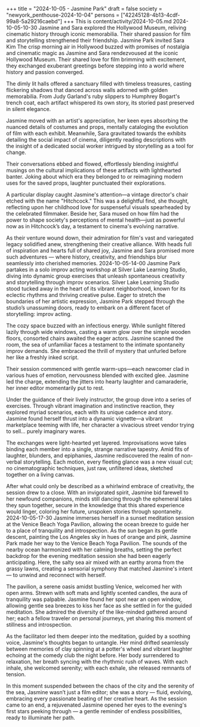 +++
title = "2024-10-05 - Jasmine Park"
draft = false
society = "newyork_penthouse-2024-10-04"
persons = ["42245128-4b13-4cdf-99a8-5a29216caebd"]
+++
This is content/activity/2024-10-05.md
2024-10-05-10-30
Jasmine and Sara explored the Hollywood Museum, reliving cinematic history through iconic memorabilia. Their shared passion for film and storytelling strengthened their friendship.
Jasmine Park invited Sara Kim
The crisp morning air in Hollywood buzzed with promises of nostalgia and cinematic magic as Jasmine and Sara rendezvoused at the iconic Hollywood Museum. Their shared love for film brimming with excitement, they exchanged exuberant greetings before stepping into a world where history and passion converged.

The dimly lit halls offered a sanctuary filled with timeless treasures, casting flickering shadows that danced across walls adorned with golden memorabilia. From Judy Garland's ruby slippers to Humphrey Bogart's trench coat, each artifact whispered its own story, its storied past preserved in silent elegance.

Jasmine moved with an artist's appreciation, her keen eyes absorbing the nuanced details of costumes and props, mentally cataloging the evolution of film with each exhibit. Meanwhile, Sara gravitated towards the exhibits detailing the social impact of cinema, diligently reading descriptions with the insight of a dedicated social worker intrigued by storytelling as a tool for change.

Their conversations ebbed and flowed, effortlessly blending insightful musings on the cultural implications of these artifacts with lighthearted banter. Joking about which era they belonged to or reimagining modern uses for the saved props, laughter punctuated their explorations.

A particular display caught Jasmine's attention—a vintage director's chair etched with the name "Hitchcock." This was a delightful find, she thought, reflecting upon her childhood love for suspenseful visuals spearheaded by the celebrated filmmaker. Beside her, Sara mused on how film had the power to shape society's perceptions of mental health—just as powerful now as in Hitchcock’s day, a testament to cinema's evolving narrative.

As their venture wound down, their admiration for film's vast and variegated legacy solidified anew, strengthening their creative alliance. With heads full of inspiration and hearts full of shared joy, Jasmine and Sara promised more such adventures — where history, creativity, and friendships blur seamlessly into cherished memories.
2024-10-05-14-00
Jasmine Park partakes in a solo improv acting workshop at Silver Lake Learning Studio, diving into dynamic group exercises that unleash spontaneous creativity and storytelling through improv scenarios.
Silver Lake Learning Studio stood tucked away in the heart of its vibrant neighborhood, known for its eclectic rhythms and thriving creative pulse. Eager to stretch the boundaries of her artistic expression, Jasmine Park stepped through the studio’s unassuming doors, ready to embark on a different facet of storytelling: improv acting.

The cozy space buzzed with an infectious energy. While sunlight filtered lazily through wide windows, casting a warm glow over the simple wooden floors, consorted chairs awaited the eager actors.  Jasmine scanned the room, the sea of unfamiliar faces a testament to the intimate spontaneity improv demands. She embraced the thrill of mystery that unfurled before her like a freshly inked script.

Their session commenced with gentle warm-ups—each newcomer clad in various hues of emotion, nervousness blended with excited glee. Jasmine led the charge, extending the jitters into hearty laughter and camaraderie, her inner editor momentarily put to rest.

Under the guidance of their lively instructor, the group dove into a series of exercises. Through vibrant imagination and instinctive reaction, they explored myriad scenarios, each with its unique cadence and story. Jasmine found herself thrust into a dynamic vignette—a vibrant marketplace teeming with life, her character a vivacious street vendor trying to sell... purely imaginary wares.

The exchanges were light-hearted yet layered. Improvisations wove tales binding each member into a single, strange narrative tapestry. Amid fits of laughter, blunders, and epiphanies, Jasmine rediscovered the realm of non-verbal storytelling. Each motion, every fleeting glance was a new visual cut; no cinematographic techniques, just raw, unfiltered ideas, sketched together on a living canvas.

After what could only be described as a whirlwind embrace of creativity, the session drew to a close.  With an invigorated spirit, Jasmine bid farewell to her newfound companions, minds still dancing through the ephemeral tales they spun together, secure in the knowledge that this shared experience would linger, coloring her future, unspoken stories through spontaneity.
2024-10-05-17-30
Jasmine immerses herself in a sunset meditation session at the Venice Beach Yoga Pavilion, allowing the ocean breeze to guide her to a place of tranquility and introspection.
As the sun began its gentle descent, painting the Los Angeles sky in hues of orange and pink, Jasmine Park made her way to the Venice Beach Yoga Pavilion. The sounds of the nearby ocean harmonized with her calming breaths, setting the perfect backdrop for the evening meditation session she had been eagerly anticipating. Here, the salty sea air mixed with an earthy aroma from the grassy lawns, creating a sensorial symphony that matched Jasmine's intent — to unwind and reconnect with herself.

The pavilion, a serene oasis amidst bustling Venice, welcomed her with open arms. Strewn with soft mats and lightly scented candles, the aura of tranquility was palpable. Jasmine found her spot near an open window, allowing gentle sea breezes to kiss her face as she settled in for the guided meditation. She admired the diversity of the like-minded gathered around her; each a fellow traveler on personal journeys, yet sharing this moment of stillness and introspection. 

As the facilitator led them deeper into the meditation, guided by a soothing voice, Jasmine's thoughts began to untangle. Her mind drifted seamlessly between memories of clay spinning at a potter's wheel and vibrant laughter echoing at the comedy club the night before. Her body surrendered to relaxation, her breath syncing with the rhythmic rush of waves. With each inhale, she welcomed serenity; with each exhale, she released remnants of tension.

In this moment suspended between the chaos of the city and the serenity of the sea, Jasmine wasn’t just a film editor; she was a story — fluid, evolving, embracing every passionate beating of her creative heart. As the session came to an end, a rejuvenated Jasmine opened her eyes to the evening's first stars peeking through — a gentle reminder of endless possibilities, ready to illuminate her path.
